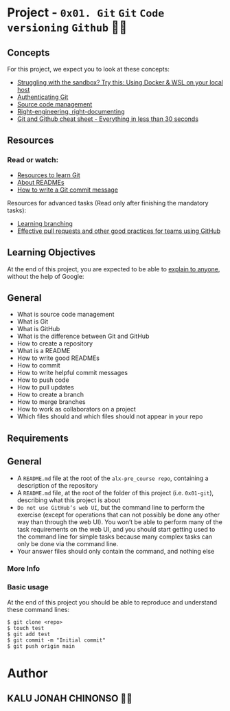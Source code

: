 # Project - `0x01. Git` `Git` `Code versioning` `Github` 💂‍♂️
 
## Concepts
For this project, we expect you to look at these concepts:

- [Struggling with the sandbox? Try this: Using Docker & WSL on your local host](https://intranet.alxswe.com/concepts/100039)
- [Authenticating Git](https://intranet.alxswe.com/concepts/100035)
- [Source code management](https://intranet.alxswe.com/concepts/22)
- [Right-engineering, right-documenting](https://intranet.alxswe.com/concepts/6)
- [Git and Github cheat sheet - Everything in less than 30 seconds](https://intranet.alxswe.com/concepts/57)

## Resources
### Read or watch:

- [Resources to learn Git](https://intranet.alxswe.com/rltoken/apEcThYItfU9JZBqvBuwZw)
- [About READMEs](https://intranet.alxswe.com/rltoken/yM5FZakIhHB2TWO1PN2PZg)
- [How to write a Git commit message](https://intranet.alxswe.com/rltoken/SihXX88mKA9TFaIebKX3Rw)

Resources for advanced tasks (Read only after finishing the mandatory tasks):

- [Learning branching](https://intranet.alxswe.com/rltoken/hBgLCXoQaGTcOwr_kmCoEA)
- [Effective pull requests and other good practices for teams using GitHub](https://intranet.alxswe.com/rltoken/xhKV_qX3eXvyePzeNraEGw)

## Learning Objectives
At the end of this project, you are expected to be able to [explain to anyone](https://intranet.alxswe.com/rltoken/Rfy6VuvRfNAau31z1J_b-w), without the help of Google:

## General
- What is source code management
- What is Git
- What is GitHub
- What is the difference between Git and GitHub
- How to create a repository
- What is a README
- How to write good READMEs
- How to commit
- How to write helpful commit messages
- How to push code
- How to pull updates
- How to create a branch
- How to merge branches
- How to work as collaborators on a project
- Which files should and which files should not appear in your repo

## Requirements
## General
- A `README.md` file at the root of the `alx-pre_course repo`, containing a description of the repository
- A `README.md` file, at the root of the folder of this project (i.e. `0x01-git`), describing what this project is about
- `Do not use GitHub’s web UI`, but the command line to perform the exercise (except for operations that can not possibly be done any other way than through the web UI). You won’t be able to perform many of the task requirements on the web UI, and you should start getting used to the command line for simple tasks because many complex tasks can only be done via the command line.
- Your answer files should only contain the command, and nothing else

### More Info

### Basic usage

At the end of this project you should be able to reproduce and understand these command lines:

```
$ git clone <repo>
$ touch test
$ git add test
$ git commit -m "Initial commit"
$ git push origin main

```
# Author

## KALU JONAH CHINONSO 💂‍♂️
